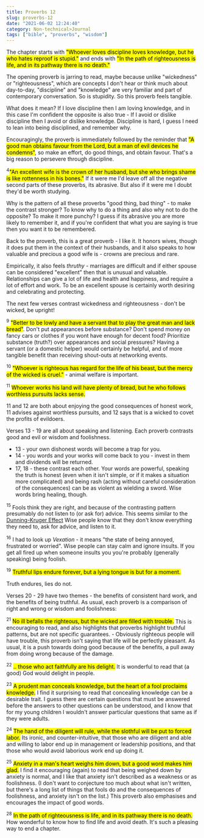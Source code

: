 ```yaml
---
title: Proverbs 12
slug: proverbs-12
date: "2021-06-02 12:24:40"
category: Non-technical>Journal
tags: ["bible", "proverbs", "wisdom"]
---
```


The chapter starts with <mark>"Whoever loves discipline loves knowledge, but he
who hates reproof is stupid."</mark> and ends with <mark>"In the path of
righteousness is life, and in its pathway there is no death."</mark>

The opening proverb is jarring to read, maybe because unlike "wickedness" or "righteousness",
which are concepts I don't hear or think much about day-to-day, "discipline" and
"knowledge" are very familiar and part of contemporary conversation. So is
stupidity. So this proverb feels tangible.

What does it mean? If I love discipline then I am loving knowledge, and in this
case I'm confident the opposite is also true - If I avoid or dislike discipline
then I avoid or dislike knowledge. Discipline is hard, I guess I need to lean
into being disciplined, and remember why.

Encouragingly, the proverb is immediately followed by the reminder that <mark>"A good
man obtains favour from the Lord, but a man of evil devices he condemns"</mark>, so
make an effort, do good things, and obtain favour. That's a big reason to
persevere through discipline.

$^4$<mark>"An excellent wife is the crown of her husband, but she who brings
shame is like rottenness in his bones."</mark> If it were me I'd leave off all
the negative second parts of these proverbs, its abrasive. But also if it were
me I doubt they'd be worth studying.

Why is the pattern of all these proverbs "good thing, bad thing" - to make the
contrast stronger? To know why to do a thing and also why not to do the
opposite? To make it more punchy? I guess if its abrasive you are more likely to
remember it, and if you're confident that what you are saying is true then you
want it to be remembered.

Back to the proverb, this is a great proverb - I like it. It honors wives,
though it does put them in the context of their husbands, and it also speaks to
how valuable and precious a good wife is - crowns are precious and rare.

Empirically, it also feels _thruthy_ - marriages are difficult and if either
spouse can be considered "excellent" then that is unusual and valuable.
Relationships can give a lot of life and health and happiness, and require a lot
of effort and work. To be an excellent spouse is certainly worth desiring and
celebrating and protecting.

The next few verses contrast wickedness and righteousness - don't be wicked, be
upright!

$^9$ <mark>"Better to be lowly and have a servant that to play the great man and lack
bread"</mark>. Don't put appearances before substance? Don't spend money on fancy cars
or clothes if you wont have enough for decent food? Prioritize substance
(truth?) over appearances and social pressures? Having a servant (or a domestic
helper) would certainly be helpful, and of more tangible benefit than receiving
shout-outs at networking events.

$^{10}$ <mark>"Whoever is righteous has regard for the life of his beast, but the mercy of the
wicked is cruel."</mark> - animal welfare is important.

$^{11}$ <mark>Whoever works his land will have plenty of bread, but he who
follows worthless pursuits lacks sense.</mark>

11 and 12 are both about enjoying the good consequences of honest work, 11
advises against worthless pursuits, and 12 says that is a wicked to covet the
profits of evildoers.

Verses 13 - 19 are all about speaking and listening. Each proverb contrasts good and
evil or wisdom and foolishness.

- 13 - your own dishonest words will become a trap for you.
- 14 - you words and your works will come back to you - invest in them and dividends will be returned.
- 17, 18 - these contrast each other. Your words are powerful,
  speaking the truth is honest (even when it isn't simple, or if it makes a
  situation more complicated) and being rash (acting without careful
  consideration of the consequences) can be as violent as wielding a sword. Wise
  words bring healing, though.

$^{15}$ Fools think they are right, and because of the contrasting pattern
presumably do not listen to (or ask for) advice. This seems similar to the
[Dunning-Kruger
Effect](https://en.wikipedia.org/wiki/Dunning%E2%80%93Kruger_effect) Wise people
know that they don't know everything they need to, ask for advice, and listen to
it.

$^{16}$ I had to look up _Vexation_ - it means "the state of being annoyed,
frustrated or worried". Wise people can stay calm and ignore insults. If you
get all fired up when someone insults you you're probably (generally speaking)
being foolish.

$^{19}$ <mark>Truthful lips endure forever, but a lying tongue is but for a
moment.</mark>

Truth endures, lies do not.

Verses 20 - 29 have two themes - the benefits of consistent hard work, and the
benefits of being truthful. As usual, each proverb is a comparison of right and
wrong or wisdom and foolishness:

$^{21}$ <mark>No ill befalls the righteous, but the wicked are filled with
trouble.</mark> This is encouraging to read, and also highlights that proverbs
highlight truthful patterns, but are not specific guarantees. - Obviously
righteous people will have trouble, this proverb isn't saying that life will be
perfectly pleasant. As usual, it is a push towards doing good because of the
benefits, a pull away from doing wrong because of the damage.

$^{22}$ <mark>.. those who act faithfully are his delight.</mark> It is
wonderful to read that (a good) God would delight in people.

$^{23}$ <mark>A prudent man conceals knowledge, but the heart of a fool
proclaims knowledge.</mark> I find it surprising to read that concealing
knowledge can be a desirable trait. I guess there are certain questions that
must be answered before the answers to other questions can be understood, and I
know that for my young children I wouldn't answer particular questions that same
as if they were adults.

$^{24}$ <mark>The hand of the diligent will rule, while the slothful will be
put to forced labor.</mark> Its ironic, and counter-intuitive, that those who are
diligent and able and willing to labor end up in management or leadership
positions, and that those who would avoid laborious work end up doing it.

$^{25}$ <mark>Anxiety in a man's heart weighs him down, but a good word makes
him glad.</mark> I find it encouraging (again) to read that being weighed down
by anxiety is normal, and I like that anxiety isn't described as a weakness or as
foolishness. (I don't want to conjecture too much about what isn't written, but
there's a long list of things that fools do and the consequences of foolishness,
and anxiety isn't on the list.) This proverb also emphasises and
encourages the impact of good words.

$^{28}$ <mark>In the path of righteousness is life, and in its pathway there is
no death.</mark> How wonderful to know how to find life and avoid death. It's
such a pleasing way to end a chapter.
